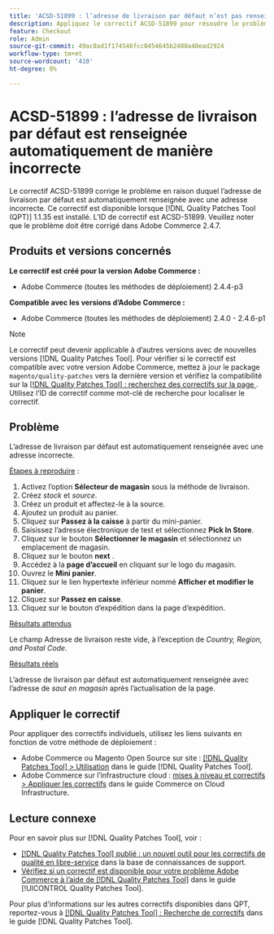 ```yaml
---
title: 'ACSD-51899 : l’adresse de livraison par défaut n’est pas renseignée correctement'
description: Appliquez le correctif ACSD-51899 pour résoudre le problème Adobe Commerce en raison duquel l’adresse de livraison par défaut est automatiquement renseignée avec une adresse incorrecte.
feature: Checkout
role: Admin
source-git-commit: 49ac8ad1f174546fcc0454645b2480a40ead2924
workflow-type: tm+mt
source-wordcount: '410'
ht-degree: 0%

---
```


# ACSD-51899 : l’adresse de livraison par défaut est renseignée automatiquement de manière incorrecte

Le correctif ACSD-51899 corrige le problème en raison duquel l’adresse de livraison par défaut est automatiquement renseignée avec une adresse incorrecte. Ce correctif est disponible lorsque [!DNL Quality Patches Tool (QPT)] 1.1.35 est installé. L’ID de correctif est ACSD-51899. Veuillez noter que le problème doit être corrigé dans Adobe Commerce 2.4.7.

## Produits et versions concernés

**Le correctif est créé pour la version Adobe Commerce :**

* Adobe Commerce (toutes les méthodes de déploiement) 2.4.4-p3

**Compatible avec les versions d’Adobe Commerce :**

* Adobe Commerce (toutes les méthodes de déploiement) 2.4.0 - 2.4.6-p1

>[!NOTE]
>
>Le correctif peut devenir applicable à d’autres versions avec de nouvelles versions [!DNL Quality Patches Tool]. Pour vérifier si le correctif est compatible avec votre version Adobe Commerce, mettez à jour le package `magento/quality-patches` vers la dernière version et vérifiez la compatibilité sur la [[!DNL Quality Patches Tool] : recherchez des correctifs sur la page ](https://experienceleague.adobe.com/tools/commerce-quality-patches/index.html). Utilisez l’ID de correctif comme mot-clé de recherche pour localiser le correctif.

## Problème

L’adresse de livraison par défaut est automatiquement renseignée avec une adresse incorrecte.

<u>Étapes à reproduire</u> :

1. Activez l’option **Sélecteur de magasin** sous la méthode de livraison.
1. Créez *stock* et *source*.
1. Créez un produit et affectez-le à la source.
1. Ajoutez un produit au panier.
1. Cliquez sur **Passez à la caisse** à partir du mini-panier.
1. Saisissez l’adresse électronique de test et sélectionnez **Pick In Store**.
1. Cliquez sur le bouton **Sélectionner le magasin** et sélectionnez un emplacement de magasin.
1. Cliquez sur le bouton **next** .
1. Accédez à la **page d’accueil** en cliquant sur le logo du magasin.
1. Ouvrez le **Mini panier**.
1. Cliquez sur le lien hypertexte inférieur nommé **Afficher et modifier le panier**.
1. Cliquez sur **Passez en caisse**.
1. Cliquez sur le bouton d’expédition dans la page d’expédition.

<u>Résultats attendus</u>

Le champ Adresse de livraison reste vide, à l’exception de *Country, Region, and Postal Code*.

<u>Résultats réels</u>

L’adresse de livraison par défaut est automatiquement renseignée avec l’adresse de *saut en magasin* après l’actualisation de la page.

## Appliquer le correctif

Pour appliquer des correctifs individuels, utilisez les liens suivants en fonction de votre méthode de déploiement :

* Adobe Commerce ou Magento Open Source sur site : [[!DNL Quality Patches Tool] > Utilisation](https://experienceleague.adobe.com/docs/commerce-operations/tools/quality-patches-tool/usage.html) dans le guide [!DNL Quality Patches Tool].
* Adobe Commerce sur l’infrastructure cloud : [mises à niveau et correctifs > Appliquer les correctifs](https://experienceleague.adobe.com/docs/commerce-cloud-service/user-guide/develop/upgrade/apply-patches.html) dans le guide Commerce on Cloud Infrastructure.

## Lecture connexe

Pour en savoir plus sur [!DNL Quality Patches Tool], voir :

* [[!DNL Quality Patches Tool] publié : un nouvel outil pour les correctifs de qualité en libre-service](https://experienceleague.adobe.com/en/docs/commerce-knowledge-base/kb/announcements/commerce-announcements/magento-quality-patches-released-new-tool-to-self-serve-quality-patches) dans la base de connaissances de support.
* [Vérifiez si un correctif est disponible pour votre problème Adobe Commerce à l’aide de  [!DNL Quality Patches Tool]](/help/tools/quality-patches-tool/patches-available-in-qpt/check-patch-for-magento-issue-with-magento-quality-patches.md) dans le guide [!UICONTROL Quality Patches Tool].


Pour plus d&#39;informations sur les autres correctifs disponibles dans QPT, reportez-vous à [[!DNL Quality Patches Tool] : Recherche de correctifs](https://experienceleague.adobe.com/tools/commerce-quality-patches/index.html) dans le guide [!DNL Quality Patches Tool].
